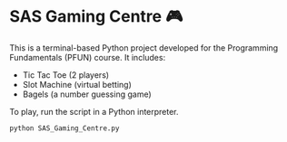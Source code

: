 # SAS Gaming Centre 🎮

This is a terminal-based Python project developed for the Programming Fundamentals (PFUN) course. It includes:

- Tic Tac Toe (2 players)
- Slot Machine (virtual betting)
- Bagels (a number guessing game)

To play, run the script in a Python interpreter.

```bash
python SAS_Gaming_Centre.py
